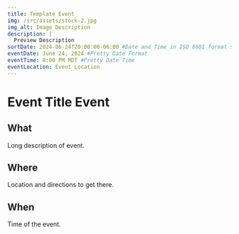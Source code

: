 ```yaml
---
title: Template Event
img: /src/assets/stock-2.jpg
img_alt: Image Description
description: |
  Preview Description
sortDate: 2024-06-24T20:00:00-06:00 #Date and Time in ISO 8601 format so the events can be sorted
eventDate: June 24, 2024 #Pretty Date Format
eventTime: 8:00 PM MDT #Pretty Date Time
eventLocation: Event Location 
---
```

# Event Title Event
## What
Long description of event.

## Where
Location and directions to get there.

## When
Time of the event.

